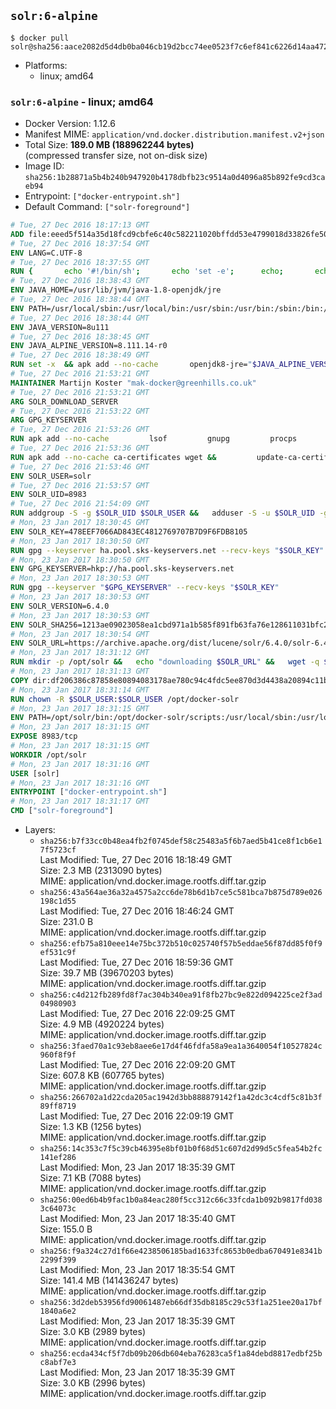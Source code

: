 ## `solr:6-alpine`

```console
$ docker pull solr@sha256:aace2082d5d4db0ba046cb19d2bcc74ee0523f7c6ef841c6226d14aa47274a7f
```

-	Platforms:
	-	linux; amd64

### `solr:6-alpine` - linux; amd64

-	Docker Version: 1.12.6
-	Manifest MIME: `application/vnd.docker.distribution.manifest.v2+json`
-	Total Size: **189.0 MB (188962244 bytes)**  
	(compressed transfer size, not on-disk size)
-	Image ID: `sha256:1b28871a5b4b240b947920b4178dbfb23c9514a0d4096a85b892fe9cd3caeb94`
-	Entrypoint: `["docker-entrypoint.sh"]`
-	Default Command: `["solr-foreground"]`

```dockerfile
# Tue, 27 Dec 2016 18:17:13 GMT
ADD file:eeed5f514a35d18fcd9cbfe6c40c582211020bffdd53e4799018d33826fe5067 in / 
# Tue, 27 Dec 2016 18:37:54 GMT
ENV LANG=C.UTF-8
# Tue, 27 Dec 2016 18:37:55 GMT
RUN { 		echo '#!/bin/sh'; 		echo 'set -e'; 		echo; 		echo 'dirname "$(dirname "$(readlink -f "$(which javac || which java)")")"'; 	} > /usr/local/bin/docker-java-home 	&& chmod +x /usr/local/bin/docker-java-home
# Tue, 27 Dec 2016 18:38:43 GMT
ENV JAVA_HOME=/usr/lib/jvm/java-1.8-openjdk/jre
# Tue, 27 Dec 2016 18:38:44 GMT
ENV PATH=/usr/local/sbin:/usr/local/bin:/usr/sbin:/usr/bin:/sbin:/bin:/usr/lib/jvm/java-1.8-openjdk/jre/bin:/usr/lib/jvm/java-1.8-openjdk/bin
# Tue, 27 Dec 2016 18:38:44 GMT
ENV JAVA_VERSION=8u111
# Tue, 27 Dec 2016 18:38:45 GMT
ENV JAVA_ALPINE_VERSION=8.111.14-r0
# Tue, 27 Dec 2016 18:38:49 GMT
RUN set -x 	&& apk add --no-cache 		openjdk8-jre="$JAVA_ALPINE_VERSION" 	&& [ "$JAVA_HOME" = "$(docker-java-home)" ]
# Tue, 27 Dec 2016 21:53:21 GMT
MAINTAINER Martijn Koster "mak-docker@greenhills.co.uk"
# Tue, 27 Dec 2016 21:53:21 GMT
ARG SOLR_DOWNLOAD_SERVER
# Tue, 27 Dec 2016 21:53:22 GMT
ARG GPG_KEYSERVER
# Tue, 27 Dec 2016 21:53:26 GMT
RUN apk add --no-cache         lsof         gnupg         procps         tar         bash
# Tue, 27 Dec 2016 21:53:36 GMT
RUN apk add --no-cache ca-certificates wget &&         update-ca-certificates
# Tue, 27 Dec 2016 21:53:46 GMT
ENV SOLR_USER=solr
# Tue, 27 Dec 2016 21:53:57 GMT
ENV SOLR_UID=8983
# Tue, 27 Dec 2016 21:54:09 GMT
RUN addgroup -S -g $SOLR_UID $SOLR_USER &&   adduser -S -u $SOLR_UID -g $SOLR_USER $SOLR_USER
# Mon, 23 Jan 2017 18:30:45 GMT
ENV SOLR_KEY=478EEF7066AD843EC4812769707B7D9F6FDB8105
# Mon, 23 Jan 2017 18:30:50 GMT
RUN gpg --keyserver ha.pool.sks-keyservers.net --recv-keys "$SOLR_KEY"
# Mon, 23 Jan 2017 18:30:50 GMT
ENV GPG_KEYSERVER=hkp://ha.pool.sks-keyservers.net
# Mon, 23 Jan 2017 18:30:53 GMT
RUN gpg --keyserver "$GPG_KEYSERVER" --recv-keys "$SOLR_KEY"
# Mon, 23 Jan 2017 18:30:53 GMT
ENV SOLR_VERSION=6.4.0
# Mon, 23 Jan 2017 18:30:53 GMT
ENV SOLR_SHA256=1213ae09023058ea1cbd971a1b585f891fb63fa76e128611031bfc28c749b502
# Mon, 23 Jan 2017 18:30:54 GMT
ENV SOLR_URL=https://archive.apache.org/dist/lucene/solr/6.4.0/solr-6.4.0.tgz
# Mon, 23 Jan 2017 18:31:12 GMT
RUN mkdir -p /opt/solr &&   echo "downloading $SOLR_URL" &&   wget -q $SOLR_URL -O /opt/solr.tgz &&   echo "downloading $SOLR_URL.asc" &&   wget -q $SOLR_URL.asc -O /opt/solr.tgz.asc &&   echo "$SOLR_SHA256 */opt/solr.tgz" | sha256sum -c - &&   (>&2 ls -l /opt/solr.tgz /opt/solr.tgz.asc) &&   gpg --batch --verify /opt/solr.tgz.asc /opt/solr.tgz &&   tar -C /opt/solr --extract --file /opt/solr.tgz --strip-components=1 &&   rm /opt/solr.tgz* &&   rm -Rf /opt/solr/docs/ &&   mkdir -p /opt/solr/server/solr/lib /opt/solr/server/solr/mycores &&   sed -i -e 's/#SOLR_PORT=8983/SOLR_PORT=8983/' /opt/solr/bin/solr.in.sh &&   sed -i -e '/-Dsolr.clustering.enabled=true/ a SOLR_OPTS="$SOLR_OPTS -Dsun.net.inetaddr.ttl=60 -Dsun.net.inetaddr.negative.ttl=60"' /opt/solr/bin/solr.in.sh &&   chown -R $SOLR_USER:$SOLR_USER /opt/solr &&   mkdir /docker-entrypoint-initdb.d /opt/docker-solr/
# Mon, 23 Jan 2017 18:31:13 GMT
COPY dir:df206386c87858e80894083178ae780c94c4fdc5ee870d3d4438a20894c11b93 in /opt/docker-solr/scripts 
# Mon, 23 Jan 2017 18:31:14 GMT
RUN chown -R $SOLR_USER:$SOLR_USER /opt/docker-solr
# Mon, 23 Jan 2017 18:31:15 GMT
ENV PATH=/opt/solr/bin:/opt/docker-solr/scripts:/usr/local/sbin:/usr/local/bin:/usr/sbin:/usr/bin:/sbin:/bin:/usr/lib/jvm/java-1.8-openjdk/jre/bin:/usr/lib/jvm/java-1.8-openjdk/bin
# Mon, 23 Jan 2017 18:31:15 GMT
EXPOSE 8983/tcp
# Mon, 23 Jan 2017 18:31:15 GMT
WORKDIR /opt/solr
# Mon, 23 Jan 2017 18:31:16 GMT
USER [solr]
# Mon, 23 Jan 2017 18:31:16 GMT
ENTRYPOINT ["docker-entrypoint.sh"]
# Mon, 23 Jan 2017 18:31:17 GMT
CMD ["solr-foreground"]
```

-	Layers:
	-	`sha256:b7f33cc0b48ea4fb2f0745def58c25483a5f6b7aed5b41ce8f1cb6e17f5723cf`  
		Last Modified: Tue, 27 Dec 2016 18:18:49 GMT  
		Size: 2.3 MB (2313090 bytes)  
		MIME: application/vnd.docker.image.rootfs.diff.tar.gzip
	-	`sha256:43a564ae36a32a4575a2cc6de78b6d1b7ce5c581bca7b875d789e026198c1d55`  
		Last Modified: Tue, 27 Dec 2016 18:46:24 GMT  
		Size: 231.0 B  
		MIME: application/vnd.docker.image.rootfs.diff.tar.gzip
	-	`sha256:efb75a810eee14e75bc372b510c025740f57b5eddae56f87dd85f0f9ef531c9f`  
		Last Modified: Tue, 27 Dec 2016 18:59:36 GMT  
		Size: 39.7 MB (39670203 bytes)  
		MIME: application/vnd.docker.image.rootfs.diff.tar.gzip
	-	`sha256:c4d212fb289fd8f7ac304b340ea91f8fb27bc9e822d094225ce2f3ad04980903`  
		Last Modified: Tue, 27 Dec 2016 22:09:25 GMT  
		Size: 4.9 MB (4920224 bytes)  
		MIME: application/vnd.docker.image.rootfs.diff.tar.gzip
	-	`sha256:3faed70a1c93eb8aee6e17d4f46fdfa58a9ea1a3640054f10527824c960f8f9f`  
		Last Modified: Tue, 27 Dec 2016 22:09:20 GMT  
		Size: 607.8 KB (607765 bytes)  
		MIME: application/vnd.docker.image.rootfs.diff.tar.gzip
	-	`sha256:266702a1d22cda205ac1942d3bb888879142f1a42dc3c4cdf5c81b3f89ff8719`  
		Last Modified: Tue, 27 Dec 2016 22:09:19 GMT  
		Size: 1.3 KB (1256 bytes)  
		MIME: application/vnd.docker.image.rootfs.diff.tar.gzip
	-	`sha256:14c353c7f5c39cb46395e8bf01b0f68d51c607d2d99d5c5fea54b2fc141ef286`  
		Last Modified: Mon, 23 Jan 2017 18:35:39 GMT  
		Size: 7.1 KB (7088 bytes)  
		MIME: application/vnd.docker.image.rootfs.diff.tar.gzip
	-	`sha256:00ed6b4b9fac1b0a84eac280f5cc312c66c33fcda1b092b9817fd0383c64073c`  
		Last Modified: Mon, 23 Jan 2017 18:35:40 GMT  
		Size: 155.0 B  
		MIME: application/vnd.docker.image.rootfs.diff.tar.gzip
	-	`sha256:f9a324c27d1f66e4238506185bad1633fc8653b0edba670491e8341b2299f399`  
		Last Modified: Mon, 23 Jan 2017 18:35:54 GMT  
		Size: 141.4 MB (141436247 bytes)  
		MIME: application/vnd.docker.image.rootfs.diff.tar.gzip
	-	`sha256:3d2deb53956fd90061487eb66df35db8185c29c53f1a251ee20a17bf1840a6e2`  
		Last Modified: Mon, 23 Jan 2017 18:35:39 GMT  
		Size: 3.0 KB (2989 bytes)  
		MIME: application/vnd.docker.image.rootfs.diff.tar.gzip
	-	`sha256:ecda434cf5f7db09b206db604eba76283ca5f1a84debd8817edbf25bc8abf7e3`  
		Last Modified: Mon, 23 Jan 2017 18:35:39 GMT  
		Size: 3.0 KB (2996 bytes)  
		MIME: application/vnd.docker.image.rootfs.diff.tar.gzip
